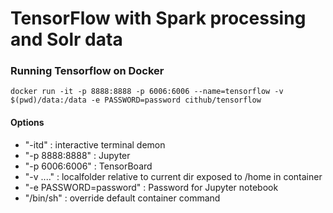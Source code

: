 # TensorFlow with Spark processing and Solr data
### Running Tensorflow on Docker 

`docker run -it -p 8888:8888 -p 6006:6006 --name=tensorflow -v $(pwd)/data:/data -e PASSWORD=password cithub/tensorflow`

#### Options
- "-itd" : interactive terminal demon
- "-p 8888:8888" : Jupyter
- "-p 6006:6006" : TensorBoard
- "-v ...." : localfolder relative to current dir exposed to /home in container
- "-e PASSWORD=password" : Password for Jupyter notebook
- "/bin/sh" : override default container command
